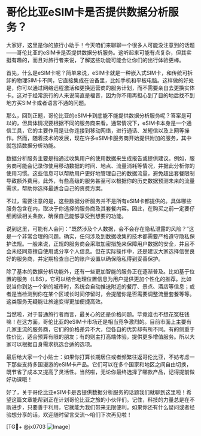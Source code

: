 # 哥伦比亚eSIM卡是否提供数据分析服务？

大家好，这里是你的旅行小助手！今天咱们来聊聊一个很多人可能没注意到的话题——哥伦比亚的eSIM卡是否提供数据分析服务。这听起来可能有点复杂，但其实挺有趣的，而且对旅行者来说，了解这些功能可能会让你们的出行体验更棒。

首先，什么是eSIM卡呢？简单来说，eSIM卡就是一种嵌入式SIM卡，和传统可拆卸的物理SIM卡不同，它直接集成在设备里，比如手机和平板电脑。这样做的好处是，你可以通过网络远程激活和更换运营商的服务计划，而不需要亲自去更换实体卡。这对于经常旅行的人来说简直是福音，因为你不用再担心到了目的地后找不到地方买SIM卡或者语言不通的问题。

那么，回到正题，哥伦比亚的eSIM卡到底能不能提供数据分析服务呢？答案是可以的，但具体情况要根据不同的服务商来看。通常情况下，eSIM卡本身是一个通信工具，它的主要作用是让你连接到移动网络，进行通话、发短信以及上网等操作。然而，随着技术的发展，现在许多eSIM卡服务商开始提供附加的服务，其中就包括数据分析功能。

数据分析服务主要是指通过收集用户的使用数据来生成报告或提供建议。例如，服务商可能会记录你使用移动数据的时间、地点、流量消耗等情况，并据此分析你的使用习惯。这些信息可以帮助用户更好地管理自己的数据流量，避免超出套餐限制导致额外费用。此外，有些高级的服务甚至可以根据你的历史数据预测未来的流量需求，帮助你选择最适合自己的资费方案。

不过，需要注意的是，这些数据分析服务并不是所有eSIM卡都提供的。具体哪些服务包含在内，取决于你选择的服务商及其套餐内容。因此，在购买之前一定要仔细阅读相关条款，确保自己能够享受到想要的功能。

说到这里，可能有人会问：“既然涉及个人数据，会不会存在隐私泄露的风险？”这是一个非常合理的问题。确实，任何涉及到数据收集的技术都需要严格遵守隐私保护法规。一般来说，正规的服务商会采取加密措施来保障用户数据的安全，并且不会未经同意擅自使用或分享个人信息。但在实际操作中，还是建议大家选择信誉良好的服务商，并定期检查自己的账户设置以确保隐私得到妥善保护。

除了基本的数据分析功能外，还有一些更加智能的服务正在逐渐普及。比如基于位置的服务（LBS），它可以结合地理位置信息为用户提供更加个性化的推荐。比如说当你到达一个新的城市时，系统会自动推送附近的餐厅、景点、酒店等信息；或者是当检测到你在某个区域长时间停留时，会提醒你是否需要调整流量套餐等等。这类服务无疑能让旅途变得更加便捷高效。

当然啦，对于普通旅行者而言，最关心的还是价格问题。毕竟谁也不想花冤枉钱嘛！在这方面，哥伦比亚的eSIM卡市场还是相当竞争激烈的。目前市面上主要有几家主流的服务商，它们的价格差异不大，但各自的优势却有所不同。有的侧重于性价比，适合预算有限的朋友；有的则主打高端体验，提供更多增值服务。所以大家可以根据自身需求挑选合适的选项。

最后给大家一个小贴士：如果你打算长期居住或者频繁往返哥伦比亚，不妨考虑一下那些支持多国漫游的eSIM卡产品。它们可以在多个国家和地区之间自由切换，既节省了成本又提高了灵活性。当然啦，无论你最终选择了哪款产品，记得提前做好功课哦！

好了，关于哥伦比亚eSIM卡是否提供数据分析服务的话题我们就聊到这里啦！希望这篇文章能帮到正在计划哥伦比亚之旅的小伙伴们。记住，科技的力量总是在不断进步，只要善于利用，它就能为我们带来无限便利。如果你还有什么疑问或者经验想分享的话，欢迎随时留言交流～咱们下次再见啦！

[TG💪+ @jx0703 ![Image](https://github.com/user-attachments/assets/dbca1d08-cadb-493c-b0ec-ad6f7a83f270)]